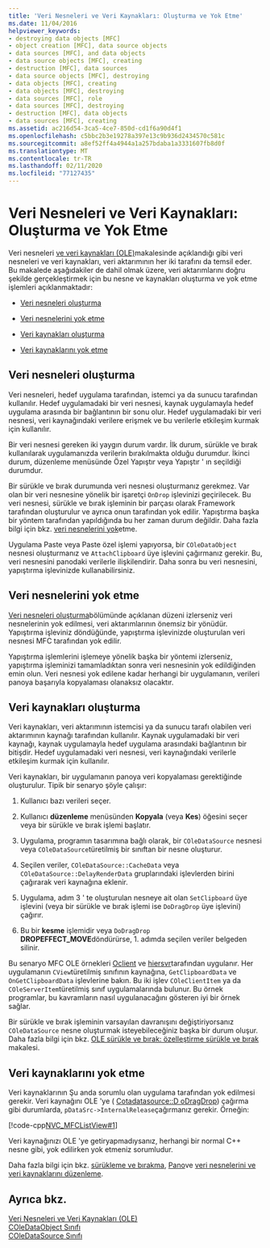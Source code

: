 ```yaml
---
title: 'Veri Nesneleri ve Veri Kaynakları: Oluşturma ve Yok Etme'
ms.date: 11/04/2016
helpviewer_keywords:
- destroying data objects [MFC]
- object creation [MFC], data source objects
- data sources [MFC], and data objects
- data source objects [MFC], creating
- destruction [MFC], data sources
- data source objects [MFC], destroying
- data objects [MFC], creating
- data objects [MFC], destroying
- data sources [MFC], role
- data sources [MFC], destroying
- destruction [MFC], data objects
- data sources [MFC], creating
ms.assetid: ac216d54-3ca5-4ce7-850d-cd1f6a90d4f1
ms.openlocfilehash: c5bbc2b3e19278a397e13c9b936d2434570c581c
ms.sourcegitcommit: a8ef52ff4a4944a1a257bdaba1a3331607fb8d0f
ms.translationtype: MT
ms.contentlocale: tr-TR
ms.lasthandoff: 02/11/2020
ms.locfileid: "77127435"
---
```

# <a name="data-objects-and-data-sources-creation-and-destruction"></a>Veri Nesneleri ve Veri Kaynakları: Oluşturma ve Yok Etme

Veri nesneleri [ve veri kaynakları (OLE)](../mfc/data-objects-and-data-sources-ole.md)makalesinde açıklandığı gibi veri nesneleri ve veri kaynakları, veri aktarımının her iki tarafını da temsil eder. Bu makalede aşağıdakiler de dahil olmak üzere, veri aktarımlarını doğru şekilde gerçekleştirmek için bu nesne ve kaynakları oluşturma ve yok etme işlemleri açıklanmaktadır:

- [Veri nesneleri oluşturma](#_core_creating_data_objects)

- [Veri nesnelerini yok etme](#_core_destroying_data_objects)

- [Veri kaynakları oluşturma](#_core_creating_data_sources)

- [Veri kaynaklarını yok etme](#_core_destroying_data_sources)

##  <a name="_core_creating_data_objects"></a>Veri nesneleri oluşturma

Veri nesneleri, hedef uygulama tarafından, istemci ya da sunucu tarafından kullanılır. Hedef uygulamadaki bir veri nesnesi, kaynak uygulamayla hedef uygulama arasında bir bağlantının bir sonu olur. Hedef uygulamadaki bir veri nesnesi, veri kaynağındaki verilere erişmek ve bu verilerle etkileşim kurmak için kullanılır.

Bir veri nesnesi gereken iki yaygın durum vardır. İlk durum, sürükle ve bırak kullanılarak uygulamanızda verilerin bırakılmakta olduğu durumdur. İkinci durum, düzenleme menüsünde Özel Yapıştır veya Yapıştır ' ın seçildiği durumdur.

Bir sürükle ve bırak durumunda veri nesnesi oluşturmanız gerekmez. Var olan bir veri nesnesine yönelik bir işaretçi `OnDrop` işlevinizi geçirilecek. Bu veri nesnesi, sürükle ve bırak işleminin bir parçası olarak Framework tarafından oluşturulur ve ayrıca onun tarafından yok edilir. Yapıştırma başka bir yöntem tarafından yapıldığında bu her zaman durum değildir. Daha fazla bilgi için bkz. [veri nesnelerini yok](#_core_destroying_data_objects)etme.

Uygulama Paste veya Paste özel işlemi yapıyorsa, bir `COleDataObject` nesnesi oluşturmanız ve `AttachClipboard` üye işlevini çağırmanız gerekir. Bu, veri nesnesini panodaki verilerle ilişkilendirir. Daha sonra bu veri nesnesini, yapıştırma işlevinizde kullanabilirsiniz.

##  <a name="_core_destroying_data_objects"></a>Veri nesnelerini yok etme

[Veri nesneleri oluşturma](#_core_creating_data_objects)bölümünde açıklanan düzeni izlerseniz veri nesnelerinin yok edilmesi, veri aktarımlarının önemsiz bir yönüdür. Yapıştırma işleviniz döndüğünde, yapıştırma işlevinizde oluşturulan veri nesnesi MFC tarafından yok edilir.

Yapıştırma işlemlerini işlemeye yönelik başka bir yöntemi izlerseniz, yapıştırma işleminizi tamamladıktan sonra veri nesnesinin yok edildiğinden emin olun. Veri nesnesi yok edilene kadar herhangi bir uygulamanın, verileri panoya başarıyla kopyalaması olanaksız olacaktır.

##  <a name="_core_creating_data_sources"></a>Veri kaynakları oluşturma

Veri kaynakları, veri aktarımının istemcisi ya da sunucu tarafı olabilen veri aktarımının kaynağı tarafından kullanılır. Kaynak uygulamadaki bir veri kaynağı, kaynak uygulamayla hedef uygulama arasındaki bağlantının bir bitişdir. Hedef uygulamadaki veri nesnesi, veri kaynağındaki verilerle etkileşim kurmak için kullanılır.

Veri kaynakları, bir uygulamanın panoya veri kopyalaması gerektiğinde oluşturulur. Tipik bir senaryo şöyle çalışır:

1. Kullanıcı bazı verileri seçer.

1. Kullanıcı **düzenleme** menüsünden **Kopyala** (veya **Kes**) öğesini seçer veya bir sürükle ve bırak işlemi başlatır.

1. Uygulama, programın tasarımına bağlı olarak, bir `COleDataSource` nesnesi veya `COleDataSource`türetilmiş bir sınıftan bir nesne oluşturur.

1. Seçilen veriler, `COleDataSource::CacheData` veya `COleDataSource::DelayRenderData` gruplarındaki işlevlerden birini çağırarak veri kaynağına eklenir.

1. Uygulama, adım 3 ' te oluşturulan nesneye ait olan `SetClipboard` üye işlevini (veya bir sürükle ve bırak işlemi ise `DoDragDrop` üye işlevini) çağırır.

1. Bu bir **kesme** işlemidir veya `DoDragDrop` **DROPEFFECT_MOVE**döndürürse, 1. adımda seçilen veriler belgeden silinir.

Bu senaryo MFC OLE örnekleri [Oclient](../overview/visual-cpp-samples.md) ve [hiersvr](../overview/visual-cpp-samples.md)tarafından uygulanır. Her uygulamanın `CView`türetilmiş sınıfının kaynağına, `GetClipboardData` ve `OnGetClipboardData` işlevlerine bakın. Bu iki işlev `COleClientItem` ya da `COleServerItem`türetilmiş sınıf uygulamalarında bulunur. Bu örnek programlar, bu kavramların nasıl uygulanacağını gösteren iyi bir örnek sağlar.

Bir sürükle ve bırak işleminin varsayılan davranışını değiştiriyorsanız `COleDataSource` nesne oluşturmak isteyebileceğiniz başka bir durum oluşur. Daha fazla bilgi için bkz. [OLE sürükle ve bırak: özelleştirme sürükle ve bırak](../mfc/drag-and-drop-ole.md#customize-drag-and-drop) makalesi.

##  <a name="_core_destroying_data_sources"></a>Veri kaynaklarını yok etme

Veri kaynaklarının Şu anda sorumlu olan uygulama tarafından yok edilmesi gerekir. Veri kaynağını OLE 'ye ( [Cotadatasource::D oDragDrop](../mfc/reference/coledatasource-class.md#dodragdrop)) çağırma gibi durumlarda, `pDataSrc->InternalRelease`çağırmanız gerekir. Örneğin:

[!code-cpp[NVC_MFCListView#1](../atl/reference/codesnippet/cpp/data-objects-and-data-sources-creation-and-destruction_1.cpp)]

Veri kaynağınızı OLE 'ye getiryapmadıysanız, herhangi bir normal C++ nesne gibi, yok edilirken yok etmeniz sorumludur.

Daha fazla bilgi için bkz. [sürükleme ve bırakma](../mfc/drag-and-drop-ole.md), [Pano](../mfc/clipboard.md)ve [veri nesnelerini ve veri kaynaklarını düzenleme](../mfc/data-objects-and-data-sources-manipulation.md).

## <a name="see-also"></a>Ayrıca bkz.

[Veri Nesneleri ve Veri Kaynakları (OLE)](../mfc/data-objects-and-data-sources-ole.md)<br/>
[COleDataObject Sınıfı](../mfc/reference/coledataobject-class.md)<br/>
[COleDataSource Sınıfı](../mfc/reference/coledatasource-class.md)
